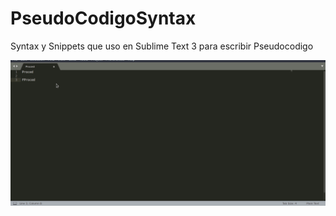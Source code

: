 # PseudoCodigoSyntax
Syntax y Snippets que uso en Sublime Text 3 para escribir Pseudocodigo

![](Git.gif)
